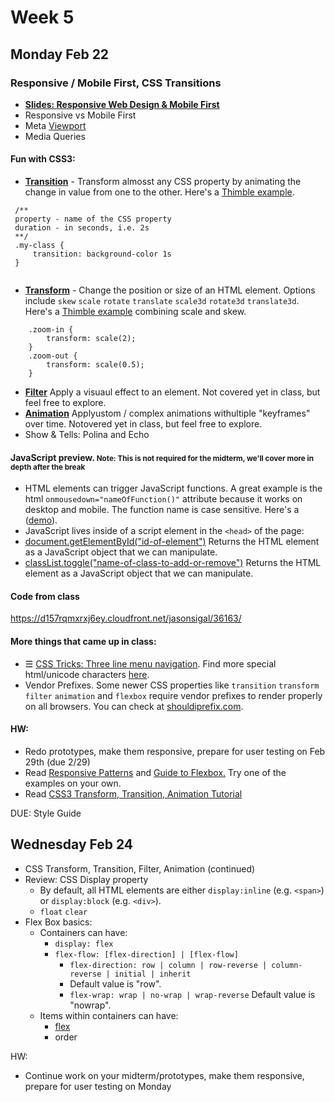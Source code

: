 # Week 5

## Monday Feb 22

### Responsive / Mobile First, CSS Transitions
* <a href="https://slides.com/jasonsigal/responsive">**Slides: Responsive Web Design & Mobile First**</a>
* Responsive vs Mobile First
* Meta [Viewport](https://developer.mozilla.org/en-US/docs/Mozilla/Mobile/Viewport_meta_tag)
* Media Queries

#### Fun with CSS3:

* **[Transition](http://www.w3schools.com/css/css3_transitions.asp)** - Transform almosst any CSS property by animating the change in value from one to the other. Here's a [Thimble example](https://d157rqmxrxj6ey.cloudfront.net/jasonsigal/36111/).

```
 /**
 property - name of the CSS property
 duration - in seconds, i.e. 2s
 **/
 .my-class {
     transition: background-color 1s
 }
 
```

* [**Transform**](https://developer.mozilla.org/en-US/docs/Web/CSS/transform) - Change the position or size of an HTML element. Options include `skew` `scale` `rotate` `translate` `scale3d` `rotate3d` `translate3d`. Here's a [Thimble example](https://d157rqmxrxj6ey.cloudfront.net/jasonsigal/36115/) combining scale and skew.

 ```
     .zoom-in {
         transform: scale(2);
     }
     .zoom-out {
         transform: scale(0.5);
     }
 ```

* **[Filter](http://www.w3schools.com/css/css3_filters.asp)** Apply a visuaul effect to an element. Not covered yet in class, but feel free to explore.
* **[Animation](http://www.w3schoolsom/css/css3_animations.asp)** Applyustom / complex animations withultiple "keyframes" over time. Notovered yet in class, but feel free to explore.
* Show & Tells: Polina and Echo

#### JavaScript preview. <small>Note: This is not required for the midterm, we'll cover more in depth after the break</small>
* HTML elements can trigger JavaScript functions. A great example is the html `onmousedown="nameOfFunction()"` attribute because it works on desktop and mobile. The function name is case sensitive. Here's a ([demo](http://www.w3schools.com/tags/ev_onclick.asp)).
* JavaScript lives inside of a script element in the `<head>` of the page:
        <script type="text/javascript">
            function myFunction() {
                // javascript goes here
            }
        </script>
* [document.getElementById("id-of-element")](http://www.w3schools.com/jsref/met_document_getelementbyid.asp) Returns the HTML element as a JavaScript object that we can manipulate.
* [classList.toggle("name-of-class-to-add-or-remove")](http://www.w3schools.com/jsref/prop_element_classlist.asp) Returns the HTML element as a JavaScript object that we can manipulate.

#### Code from class
https://d157rqmxrxj6ey.cloudfront.net/jasonsigal/36163/


#### More things that came up in class:
* &#9776; [CSS Tricks: Three line menu navigation](https://css-tricks.com/three-line-menu-navicon/). Find more special html/unicode characters [here](http://unicode-table.com/en/).
* Vendor Prefixes. Some newer CSS properties like `transition` `transform` `filter` `animation` and `flexbox` require vendor prefixes to render properly on all browsers. You can check at [shouldiprefix.com](http://shouldiprefix.com/#flexbox).


#### HW:
<ul>
    <li>Redo prototypes, make them responsive, prepare for user testing on Feb 29th (due 2/29)</li>
    <li>Read <a href="https://developers.google.com/web/fundamentals/design-and-ui/responsive/patterns/?hl=en">Responsive Patterns</a> and <a href="https://css-tricks.com/snippets/css/a-guide-to-flexbox/">Guide to Flexbox.</a> Try one of the examples on your own.</li>
    <li>Read <a href="http://css3.bradshawenterprises.com/">CSS3 Transform, Transition, Animation Tutorial</a></li>
</ul>
DUE: Style Guide<br/>

## Wednesday Feb 24
* CSS Transform, Transition, Filter, Animation (continued)
* Review: CSS Display property
    * By default, all HTML elements are either `display:inline` (e.g. `<span>`) or `display:block` (e.g. `<div>`).
    * `float` `clear`
* Flex Box basics:
    * Containers can have:
        * `display: flex`
        * `flex-flow: [flex-direction] | [flex-flow]`
            * `flex-direction: row | column | row-reverse | column-reverse | initial | inherit`
            * Default value is "row".
            * `flex-wrap: wrap | no-wrap | wrap-reverse` Default value is "nowrap".
    * Items within containers can have:
        * [flex](http://www.w3schools.com/cssref/css3_pr_flex.asp)
        * order

HW:
* Continue work on your midterm/prototypes, make them responsive, prepare for user testing on Monday